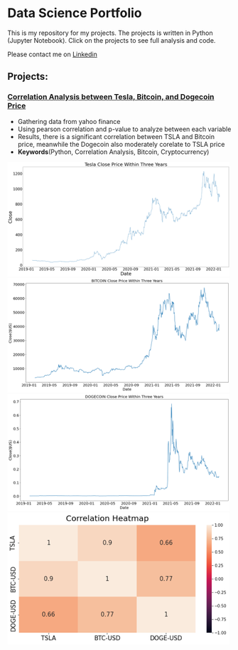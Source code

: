 # Data Science Portfolio


This is my repository for my projects.
The projects is written in Python (Jupyter Notebook). Click on the projects to see full analysis and code.

Please contact me on [Linkedin](https://www.linkedin.com/in/triimamwicaksono)

## Projects:

###  [Correlation Analysis between Tesla, Bitcoin, and Dogecoin Price](https://github.com/triimam/myportfolio/blob/c88894b145f69f9c3f3fa949df4c57062cd5df2e/Correlation%20Analysis%20between%20Tesla,%20Bitcoin,%20and%20Dogecoin/Notebook%20-%20Correlation%20Analysis.ipynb)
* Gathering data from yahoo finance
* Using pearson correlation and p-value to analyze between each variable
* Results, there is a significant correlation between TSLA and Bitcoin price, meanwhile the Dogecoin also moderately corelate to TSLA price
* **Keywords**(Python, Correlation Analysis, Bitcoin, Cryptocurrency)

<img src="Correlation Analysis between Tesla, Bitcoin, and Dogecoin/TSLA.png" width="500">

<img src="Correlation Analysis between Tesla, Bitcoin, and Dogecoin/Bitcoin.png" width="500">

<img src="Correlation Analysis between Tesla, Bitcoin, and Dogecoin/Dogecoin.png" width="500">


<img src="Correlation Analysis between Tesla, Bitcoin, and Dogecoin/heatmap.png" width="500">


